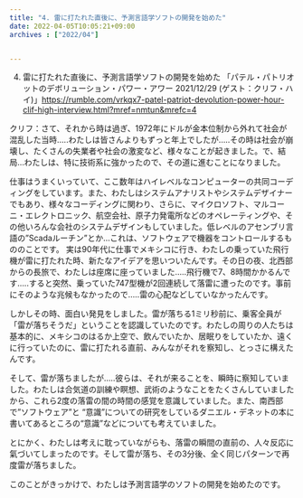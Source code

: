 ```yaml
---
title: "4. 雷に打たれた直後に、予測言語学ソフトの開発を始めた"
date: 2022-04-05T10:05:21+09:00
archives : ["2022/04"]


---
```


4. 雷に打たれた直後に、予測言語学ソフトの開発を始めた
「パテル・パトリオットのデボリューション・パワー・アワー 2021/12/29 (ゲスト：クリフ・ハイ)」https://rumble.com/vrkqx7-patel-patriot-devolution-power-hour-clif-high-interview.html?mref=nmtun&mrefc=4


クリフ：さて、それから時は過ぎ、1972年にドルが金本位制から外れて社会が混乱した当時…..わたしは皆さんよりもずっと年上でしたが…..その時は社会が崩壊し、たくさんの失業者や社会の激変など、様々なことが起きました。で、結局…わたしは、特に技術系に強かったので、その道に進むことになりました。

仕事はうまくいっていて、ここ数年はハイレベルなコンピューターの共同コーディングをしています。また、わたしはシステムアナリストやシステムデザイナーでもあり、様々なコーディングに関わり、さらに、マイクロソフト、マルコーニ・エレクトロニック、航空会社、原子力発電所などのオペレーティングや、その他いろんな会社のシステムデザインもしていました。低レベルのアセンブリ言語の”Scadaルーチン”とか…これは、ソフトウェアで機器をコントロールするもののことです。
実は90年代に仕事でメキシコに行き、わたしの乗っていた飛行機が雷に打たれた時、新たなアイデアを思いついたんです。その日の夜、北西部からの長旅で、わたしは座席に座っていました…..飛行機で7、8時間かかるんです…..すると突然、乗っていた747型機が2回連続して落雷に遭ったのです。事前にそのような兆候もなかったので…..雷の心配などしていなかったんです。

しかしその時、面白い発見をしました。雷が落ちる1ミリ秒前に、乗客全員が「雷が落ちそうだ」ということを認識していたのです。わたしの周りの人たちは基本的に、メキシコのはるか上空で、飲んでいたか、居眠りをしていたか、遠くに行っていたのに、雷に打たれる直前、みんながそれを察知し、とっさに構えたんです。

そして、雷が落ちましたが…..彼らは、それが来ることを、瞬時に察知していました。わたしは合気道の訓練や瞑想、武術のようなことをたくさんしていましたから、これら2度の落雷の間の時間の感覚を意識していました。また、南西部で”ソフトウェア”と “意識”についての研究をしているダニエル・デネットの本に書いてあるところの“意識”などについても考えていました。

とにかく、わたしは考えに耽っていながらも、落雷の瞬間の直前の、人々反応に氣づいてしまったのです。そして雷が落ち、その3分後、全く同じパターンで再度雷が落ちました。


このことがきっかけで、わたしは予測言語学のソフトの開発を始めたのです。
